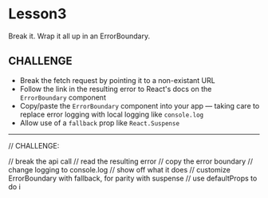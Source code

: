# Lesson3

Break it.
Wrap it all up in an ErrorBoundary.

## CHALLENGE

- Break the fetch request by pointing it to a non-existant URL
- Follow the link in the resulting error to React's docs on the `ErrorBoundary` component
- Copy/paste the `ErrorBoundary` component into your app — taking care to replace error logging with local logging like `console.log`
- Allow use of a `fallback` prop like `React.Suspense`

---

// CHALLENGE:

// break the api call
// read the resulting error
// copy the error boundary
// change logging to console.log
// show off what it does
// customize ErrorBoundary with fallback, for parity with suspense
// use defaultProps to do i
